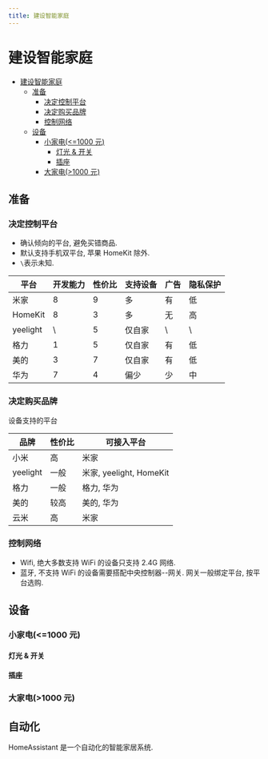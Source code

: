 ```yaml
---
title: 建设智能家庭
---
```


# 建设智能家庭

<!-- @import "[TOC]" {cmd="toc" depthFrom=1 depthTo=6 orderedList=false} -->

<!-- code_chunk_output -->

- [建设智能家庭](#建设智能家庭)
  - [准备](#准备)
    - [决定控制平台](#决定控制平台)
    - [决定购买品牌](#决定购买品牌)
    - [控制网络](#控制网络)
  - [设备](#设备)
    - [小家电(<=1000 元)](#小家电1000-元)
      - [灯光 & 开关](#灯光-开关)
      - [插座](#插座)
    - [大家电(>1000 元)](#大家电1000-元)

<!-- /code_chunk_output -->

## 准备

### 决定控制平台

- 确认倾向的平台, 避免买错商品.
- 默认支持手机双平台, 苹果 HomeKit 除外.
- `\`表示未知.

| 平台     | 开发能力 | 性价比 | 支持设备 | 广告 | 隐私保护 |
| -------- | -------- | ------ | -------- | ---- | -------- |
| 米家     | 8        | 9      | 多       | 有   | 低       |
| HomeKit  | 8        | 3      | 多       | 无   | 高       |
| yeelight | \        | 5      | 仅自家   | \    | \        |
| 格力     | 1        | 5      | 仅自家   | 有   | 低       |
| 美的     | 3        | 7      | 仅自家   | 有   | 低       |
| 华为     | 7        | 4      | 偏少     | 少   | 中       |

### 决定购买品牌

设备支持的平台

| 品牌     | 性价比 | 可接入平台              |
| -------- | ------ | ----------------------- |
| 小米     | 高     | 米家                    |
| yeelight | 一般   | 米家, yeelight, HomeKit |
| 格力     | 一般   | 格力, 华为              |
| 美的     | 较高   | 美的, 华为              |
| 云米     | 高     | 米家                    |

### 控制网络

- Wifi, 绝大多数支持 WiFi 的设备只支持 2.4G 网络.
- 蓝牙, 不支持 WiFi 的设备需要搭配中央控制器--网关. 网关一般绑定平台, 按平台选购.

## 设备

### 小家电(<=1000 元)

#### 灯光 & 开关

#### 插座

### 大家电(>1000 元)

## 自动化

HomeAssistant 是一个自动化的智能家居系统.